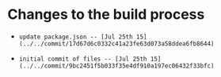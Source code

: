 
# Changes to the build process

-     update package.json -- [Jul 25th 15](../../commit/17d67d6c0332c41a23fe63d073a58ddea6fb8644)
-     initial commit of files -- [Jul 25th 15](../../commit/9bc2451f5b033f35e4df910a197ec06432f33bfc)
